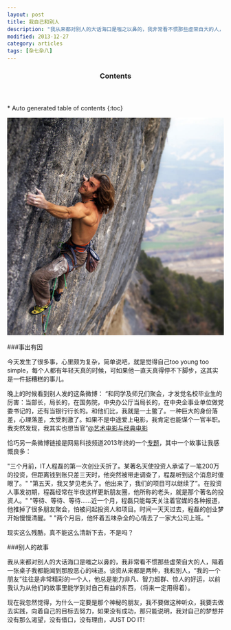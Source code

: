 ```yaml
---
layout: post
title: 我自己和别人
description: "我从来都对别人的大话海口是嗤之以鼻的，我非常看不惯那些虚荣自大的人，隔着一张桌子我都能闻到那股恶心的味道。谈资从来都是两种，我和别人，“我的一个朋友”往往是非常精彩的一个人，他总是能力非凡、智力超群、惊人的好运，以前我认为从他们的故事里能学到对自己有益的东西，（将来一定用得着）。"
modified: 2013-12-27
category: articles
tags: [杂七杂八]
---
```


<section id="table-of-contents" class="toc">
  <header>
    <h3>Contents</h3>
  </header>
<div id="drawer" markdown="1">
*  Auto generated table of contents
{:toc}
</div>
</section><!-- /#table-of-contents -->

![Climbing up](/images/Chris-Sharma-mountain-climbing.jpg)

###事出有因

今天发生了很多事，心里颇为复杂，简单说吧，就是觉得自己too young too simple，每个人都有年轻天真的时候，可如果他一直天真得停不下脚步，这其实是一件挺糟糕的事儿。

晚上的时候看到别人发的这条微博：
“和同学及师兄们聚会，才发觉名校毕业生的厉害：当部长，局长的，在国务院，中央办公厅当局长的，在中央企事业单位做党委书记的，还有当银行行长的。和他们比，我就是一土鳖了。一种巨大的身份落差，心理落差，太受刺激了。如果不是中途爱上电影，我肯定也能谋个一官半职。我突然发现，我其实也想当官”[@艺术电影与经典电影](http://weibo.com/1734201760/Aph0c9Qub "原文")

恰巧另一条微博链接是网易科技频道2013年终的一个[专题](http://tech.163.com/special/nzch2013/ "专题地址")，其中一个故事让我感慨良多：

"三个月前，IT人程磊的第一次创业夭折了。某著名天使投资人承诺了一笔200万的投资，但距离钱到账只差三天时，他突然被带走调查了，程磊听到这个消息时傻眼了。"
"第五天，我又梦见老头了。他出来了，我们的项目可以继续了”。在投资人事发初期，程磊经常在半夜这样更新朋友圈，他所称的老头，就是那个著名的投资人。"
"等待、等待、等待……近一个月，程磊只能每天关注着官媒的各种报道，他推掉了很多朋友聚会，怕被问起投资人和项目。时间一天天过去，程磊的创业梦开始慢慢清醒。"
"两个月后，他怀着五味杂全的心情去了一家大公司上班。"

现实这么残酷，真不能这么清新下去，不是吗？

###别人的故事

我从来都对别人的大话海口是嗤之以鼻的，我非常看不惯那些虚荣自大的人，隔着一张桌子我都能闻到那股恶心的味道。谈资从来都是两种，我和别人，“我的一个朋友”往往是非常精彩的一个人，他总是能力非凡、智力超群、惊人的好运，以前我认为从他们的故事里能学到对自己有益的东西，（将来一定用得着）。

现在我忽然觉得，为什么一定要是那个神秘的朋友，我不要做这种听众，我要去做去实践，向着自己的目标去努力，如果没有成功，那只能说明，我对自己的梦想并没有那么渴望，没有借口，没有理由，JUST DO IT!
